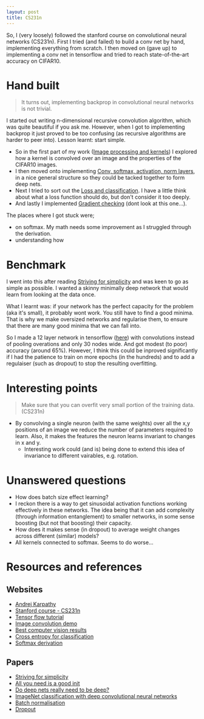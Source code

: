```yaml
---
layout: post
title: CS231n
---
```


So, I (very loosely) followed the stanford course on convolutional neural networks (CS231n). First I tried (and failed) to build a conv net by hand, implementing everything from scratch. I then moved on (gave up) to implementing a conv net in tensorflow and tried to reach state-of-the-art accuracy on CIFAR10.

# Hand built

> It turns out, implementing backprop in convolutional neural networks is not trivial. 

I started out writing n-dimensional recursive convolution algorithm, which was quite beautiful if you ask me. However, when I got to implementing backprop it just proved to be too confusing (as recursive algorithms are harder to peer into). Lesson learnt: start simple.

* So in the first part of my work ([Image processing and kernels](https://github.com/act65/Uni/blob/master/CS231n/ImagesandCIFAR10.ipynb)) I explored how a kernel is convolved over an image and the properties of the CIFAR10 images.
* I then moved onto implementing [Conv, softmax, activation, norm layers](https://github.com/act65/Uni/blob/master/CS231n/LayersArchitecture.ipynb), in a nice general structure so they could be tacked together to form deep nets.
* Next I tried to sort out the [Loss and classification](https://github.com/act65/Uni/blob/master/CS231n/ClassificationLossandOptimisation.ipynb). I have a little think about what a loss function should do, but don't consider it too deeply.
* And lastly I implemented [Gradient checking](https://github.com/act65/Uni/blob/master/CS231n/AnalysisTools.ipynb) (dont look at this one...).

The places where I got stuck were;

* on softmax. My math needs some improvement as I struggled through the derivation.
* understanding how 


# Benchmark

I went into this after reading [Striving for simplicity](http://arxiv.org/abs/1412.6806) and was keen to go as simple as possible. I wanted a skinny minimally deep network that would learn from looking at the data once.

What I learnt was: if your network has the perfect capacity for the problem (aka it's small), it probably wont work. You still have to find a good minima. That is why we make oversized networks and regularise them, to ensure that there are many good minima that we can fall into.

So I made a 12 layer network in tensorflow ([here](https://github.com/act65/Uni/blob/master/CS231n/DeepNet%20in%20TF.ipynb)) with convolutions instead of pooling overations and only 30 nodes wide. And got modest (to poor) accuracy (around 65%). However, I think this could be inproved significantly if I had the patience to train on more epochs (in the hundreds) and to add a regulaiser (such as dropout) to stop the resulting overfitting.

# Interesting points

> Make sure that you can overfit very small portion of the training data. (CS231n)

* By convolving a single neuron (with the same weights) over all the x,y positions of an image we reduce the number of parameters required to learn. Also, it makes the features the neuron learns invariant to changes in x and y. 
    * Interesting work could (and is) being done to extend this idea of invariance to different vairables, e.g. rotation.


# Unanswered questions

* How does batch size effect learning?
* I reckon there is a way to get sinusoidal activation functions working effectively in these networks. The idea being that it can add complexity (through information entanglement) to smaller networks, in some sense boosting (but not that boosting) their capacity.
* How does it makes sense (in dropout) to average weight changes across different (similar) models?
* All kernels connected to softmax. Seems to do worse...

# Resources and references

## Websites

* [Andrej Karpathy](https://cs.stanford.edu/people/karpathy/convnetjs/demo/cifar10.html)
* [Stanford course - CS231n](http://cs231n.stanford.edu/)
* [Tensor flow tutorial](https://www.tensorflow.org/versions/r0.7/tutorials/deep_cnn/index.html)
* [Image convolution demo](https://tonysyu.github.io/ipython-jupyter-widgets-an-image-convolution-demo.html#.VtngZZN96zY)
* [Best computer vision results](http://rodrigob.github.io/are_we_there_yet/build/classification_datasets_results.html#53544c2d3130)
* [Cross entropy for classification](https://jamesmccaffrey.wordpress.com/2013/11/05/why-you-should-use-cross-entropy-error-instead-of-classification-error-or-mean-squared-error-for-neural-network-classifier-training/)
* [Softmax derivation](http://stats.stackexchange.com/questions/79454/softmax-layer-in-a-neural-network)

## Papers

* [Striving for simplicity](http://arxiv.org/abs/1412.6806)
* [All you need is a good init](http://arxiv.org/abs/1511.06422)
* [Do deep nets really need to be deep?](http://arxiv.org/pdf/1312.6184.pdf)
* [ImageNet classification with deep convolutional neural networks](http://www.cs.toronto.edu/~fritz/absps/imagenet.pdf)
* [Batch normalisation](http://arxiv.org/abs/1502.03167)
* [Dropout](http://www.cs.toronto.edu/~fritz/absps/dropout.pdf)
